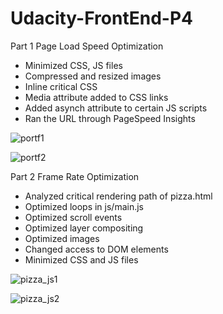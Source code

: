 # Udacity-FrontEnd-P4
Part 1
Page Load Speed Optimization
- Minimized CSS, JS files
- Compressed and resized images
- Inline critical CSS
- Media attribute added to CSS links
- Added asynch attribute to certain JS scripts
- Ran the URL through PageSpeed Insights

![portf1](https://cloud.githubusercontent.com/assets/10465533/11296176/e1f47586-8f70-11e5-81f6-1e69971325df.png)

![portf2](https://cloud.githubusercontent.com/assets/10465533/11296177/e375b992-8f70-11e5-9dc3-3e2221dc2fd6.png)



Part 2
Frame Rate Optimization

- Analyzed critical rendering path of pizza.html
- Optimized loops in js/main.js
- Optimized scroll events
- Optimized layer compositing
- Optimized images
- Changed access to DOM elements
- Minimized CSS and JS files

![pizza_js1](https://cloud.githubusercontent.com/assets/10465533/11296178/e5403784-8f70-11e5-92b7-ca2c8c254abc.png)

![pizza_js2](https://cloud.githubusercontent.com/assets/10465533/11296179/e680279e-8f70-11e5-820d-5ab743cf997f.png)


